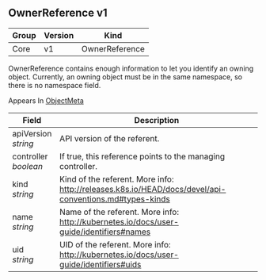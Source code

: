 ## OwnerReference v1

Group        | Version     | Kind
------------ | ---------- | -----------
Core | v1 | OwnerReference



OwnerReference contains enough information to let you identify an owning object. Currently, an owning object must be in the same namespace, so there is no namespace field.

<aside class="notice">
Appears In  <a href="#objectmeta-v1">ObjectMeta</a> </aside>

Field        | Description
------------ | -----------
apiVersion <br /> *string*  | API version of the referent.
controller <br /> *boolean*  | If true, this reference points to the managing controller.
kind <br /> *string*  | Kind of the referent. More info: http://releases.k8s.io/HEAD/docs/devel/api-conventions.md#types-kinds
name <br /> *string*  | Name of the referent. More info: http://kubernetes.io/docs/user-guide/identifiers#names
uid <br /> *string*  | UID of the referent. More info: http://kubernetes.io/docs/user-guide/identifiers#uids

